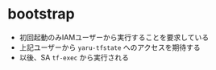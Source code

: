 # bootstrap

- 初回起動のみIAMユーザーから実行することを要求している
- 上記ユーザーから `yaru-tfstate` へのアクセスを期待する
- 以後、SA `tf-exec` から実行される
